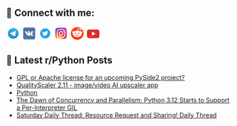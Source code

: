 ## 🔎 Connect with me:
[<img src="https://github.com/bullbesh/bullbesh/blob/main/images/Telegram.png" width="32" height="32" />](https://t.me/bullbesh)
[<img src="https://github.com/bullbesh/bullbesh/blob/main/images/VK.png" width="32" height="32" />](https://vk.com/bullbesh)
[<img src="https://github.com/bullbesh/bullbesh/blob/main/images/Twitter.png" width="32" height="32" />](https://twitter.com/bullbesh1)
[<img src="https://github.com/bullbesh/bullbesh/blob/main/images/Instagram.png" width="32" height="32" />](https://www.instagram.com/bullbesh)
[<img src="https://github.com/bullbesh/bullbesh/blob/main/images/Reddit.png" width="32" height="32" />](https://www.reddit.com/user/bullbesh)
[<img src="https://github.com/bullbesh/bullbesh/blob/main/images/YouTube.png" width="32" height="32" />](https://www.youtube.com/channel/UCtfjRs6uzgq5mfm8S06WTcg)

## 📕 Latest r/Python Posts
<!-- BLOG-POST-LIST:START -->
- [GPL or Apache license for an upcoming PySide2 project?](https://www.reddit.com/r/Python/comments/18e9upe/gpl_or_apache_license_for_an_upcoming_pyside2/)
- [QualityScaler 2.11 - image/video AI upscaler app](https://www.reddit.com/r/Python/comments/18e8ox1/qualityscaler_211_imagevideo_ai_upscaler_app/)
- [Python](https://www.reddit.com/r/Python/comments/18e4qaq/python/)
- [The Dawn of Concurrency and Parallelism: Python 3.12 Starts to Support a Per-Interpreter GIL](https://www.reddit.com/r/Python/comments/18e0q7p/the_dawn_of_concurrency_and_parallelism_python/)
- [Saturday Daily Thread: Resource Request and Sharing! Daily Thread](https://www.reddit.com/r/Python/comments/18e0fjt/saturday_daily_thread_resource_request_and/)
<!-- BLOG-POST-LIST:END -->
